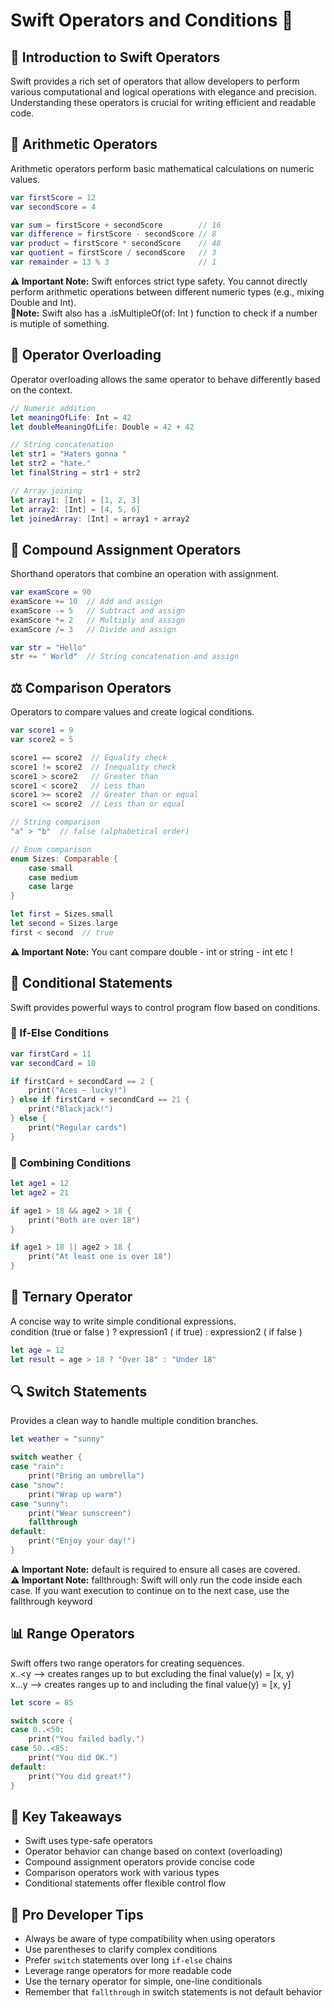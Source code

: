 
# Swift Operators and Conditions 🚀

## 📝 Introduction to Swift Operators
Swift provides a rich set of operators that allow developers to perform various computational and logical operations with elegance and precision. Understanding these operators is crucial for writing efficient and readable code.

## 🧮 Arithmetic Operators
Arithmetic operators perform basic mathematical calculations on numeric values.

```swift
var firstScore = 12
var secondScore = 4

var sum = firstScore + secondScore        // 16
var difference = firstScore - secondScore // 8
var product = firstScore * secondScore    // 48
var quotient = firstScore / secondScore   // 3
var remainder = 13 % 3                    // 1
```

**⚠️ Important Note:** Swift enforces strict type safety. You cannot directly perform arithmetic operations between different numeric types (e.g., mixing Double and Int). <br />
**📝Note:** Swift also has a .isMultipleOf(of: Int ) function to check if a number is mutiple of something.


## 🔄 Operator Overloading
Operator overloading allows the same operator to behave differently based on the context.

```swift
// Numeric addition
let meaningOfLife: Int = 42
let doubleMeaningOfLife: Double = 42 + 42

// String concatenation
let str1 = "Haters gonna "
let str2 = "hate."
let finalString = str1 + str2

// Array joining
let array1: [Int] = [1, 2, 3]
let array2: [Int] = [4, 5, 6]
let joinedArray: [Int] = array1 + array2
```

## 🚀 Compound Assignment Operators
Shorthand operators that combine an operation with assignment.

```swift
var examScore = 90
examScore += 10  // Add and assign
examScore -= 5   // Subtract and assign
examScore *= 2   // Multiply and assign
examScore /= 3   // Divide and assign

var str = "Hello"
str += " World"  // String concatenation and assign
```

## ⚖️ Comparison Operators
Operators to compare values and create logical conditions.

```swift
var score1 = 9
var score2 = 5

score1 == score2  // Equality check
score1 != score2  // Inequality check
score1 > score2   // Greater than
score1 < score2   // Less than
score1 >= score2  // Greater than or equal
score1 <= score2  // Less than or equal

// String comparison
"a" > "b"  // false (alphabetical order)

// Enum comparison
enum Sizes: Comparable {
    case small
    case medium
    case large
}

let first = Sizes.small
let second = Sizes.large
first < second  // true
```
**⚠️ Important Note:** You cant compare double - int or string - int etc ! 

## 🔀 Conditional Statements
Swift provides powerful ways to control program flow based on conditions.

### 🎯 If-Else Conditions
```swift
var firstCard = 11
var secondCard = 10

if firstCard + secondCard == 2 {
    print("Aces – lucky!")
} else if firstCard + secondCard == 21 {
    print("Blackjack!")
} else {
    print("Regular cards")
}
```

### 🔗 Combining Conditions
```swift
let age1 = 12
let age2 = 21

if age1 > 18 && age2 > 18 {
    print("Both are over 18")
}

if age1 > 18 || age2 > 18 {
    print("At least one is over 18")
}
```

## 🎲 Ternary Operator
A concise way to write simple conditional expressions. <br />
condition (true or false ) ? expression1 ( if true) : expression2 ( if false )

```swift
let age = 12
let result = age > 18 ? "Over 18" : "Under 18"
```

## 🔍 Switch Statements
Provides a clean way to handle multiple condition branches.

```swift
let weather = "sunny"

switch weather {
case "rain":
    print("Bring an umbrella")
case "snow":
    print("Wrap up warm")
case "sunny":
    print("Wear sunscreen")
    fallthrough
default:
    print("Enjoy your day!")
}
```
**⚠️ Important Note:** default is required to ensure all cases are covered. <br /> 
**⚠️ Important Note:** fallthrough: Swift will only run the code inside each case. If you want execution to continue on to the next case, use the fallthrough keyword

## 📊 Range Operators
Swift offers two range operators for creating sequences.<br />
 x..<y --> creates ranges up to but excluding the final value(y) = [x, y)
 <br />
 x...y --> creates ranges up to and including the final value(y) = [x, y]

```swift
let score = 85

switch score {
case 0..<50:
    print("You failed badly.")
case 50..<85:
    print("You did OK.")
default:
    print("You did great!")
}
```

## 🏁 Key Takeaways
- Swift uses type-safe operators
- Operator behavior can change based on context (overloading)
- Compound assignment operators provide concise code
- Comparison operators work with various types
- Conditional statements offer flexible control flow

## 🌟 Pro Developer Tips
- Always be aware of type compatibility when using operators
- Use parentheses to clarify complex conditions
- Prefer `switch` statements over long `if-else` chains
- Leverage range operators for more readable code
- Use the ternary operator for simple, one-line conditionals
- Remember that `fallthrough` in switch statements is not default behavior
